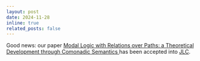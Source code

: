 ```yaml
---
layout: post
date: 2024-11-28
inline: true
related_posts: false
---
```


Good news: our paper [Modal Logic with Relations over Paths: a Theoretical Development through Comonadic Semantics
](https://arxiv.org/abs/2307.09679) has been accepted into [JLC](https://www.google.com/search?q=journal+of+logic+and+computation&oq=journal+of+logic+and+computation&sourceid=chrome&ie=UTF-8).